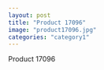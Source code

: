 ```yaml
---
layout: post
title: "Product 17096"
image: "product17096.jpg"
categories: "category1"
---
```

Product 17096
